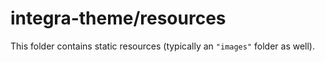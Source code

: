 # integra-theme/resources

This folder contains static resources (typically an `"images"` folder as well).
